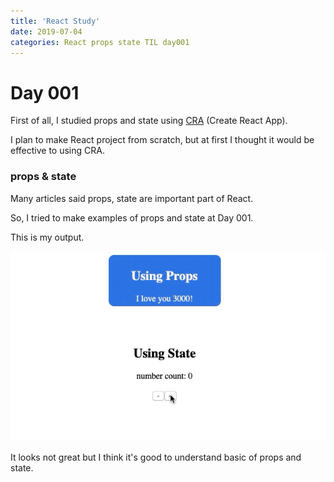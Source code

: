 ```yaml
---
title: 'React Study'
date: 2019-07-04
categories: React props state TIL day001
---
```


# Day 001

First of all, I studied props and state using [CRA](https://github.com/facebook/create-react-app) (Create React App).

I plan to make React project from scratch, but at first I thought it would be effective to using CRA.

### props & state

Many articles said props, state are important part of React.

So, I tried to make examples of props and state at Day 001.

This is my output.

![](../assets/day001.gif)

It looks not great but I think it's good to understand basic of props and state.
